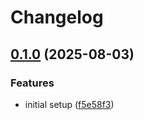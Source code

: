 # Changelog

## [0.1.0](https://github.com/Skaronator/lancache-dns-sync/compare/v0.0.1...v0.1.0) (2025-08-03)


### Features

* initial setup ([f5e58f3](https://github.com/Skaronator/lancache-dns-sync/commit/f5e58f365214a3fe50a430941bbdff98c1afa951))
